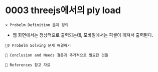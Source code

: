 # 0003 threejs에서의 ply load

```
⚒ Probelm Definition 문제 정의
```

- 웹 화면에서는 정상적으로 출력되는데, 모바일에서는 픽셀이 깨져서 출력된다.

```
🚶‍♀️ Probelm Solving 문제 해결하기
```

```
🍎 Conclusion and Needs 결론과 추가적으로 필요한 것들
```

```
📄 References 참고 자료
```
